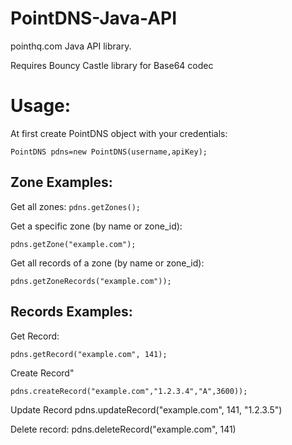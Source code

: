 # PointDNS-Java-API
pointhq.com Java API library.

Requires Bouncy Castle library for Base64 codec

Usage:
========================
At first create PointDNS object with your credentials:


`PointDNS pdns=new PointDNS(username,apiKey);`

Zone Examples:
------------------------
Get all zones:
`pdns.getZones();`

Get a specific zone (by name or zone_id):


`pdns.getZone("example.com");`

Get all records of a zone (by name or zone_id):


`pdns.getZoneRecords("example.com"));`

Records Examples:
------------------------
Get Record: 


`pdns.getRecord("example.com", 141);`

Create Record"


`pdns.createRecord("example.com","1.2.3.4","A",3600)); `

Update Record
pdns.updateRecord("example.com", 141, "1.2.3.5")

Delete record:
pdns.deleteRecord("example.com", 141)
